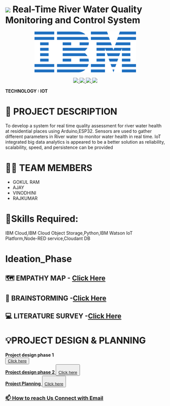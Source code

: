 

#  <img src="https://media3.giphy.com/media/hu71BNaU36l1g1zFgL/giphy.gif?cid=ecf05e47kxm4xej1ehqju6ckhku4yzs45w10nzu4vtt75ofa&rid=giphy.gif&ct=s" width="30px"> Real-Time River Water Quality Monitoring and Control System
<p align="center">
 <a href="https://github.com/othneildrew/Best-README-Template">
    <img src="https://github.com/gogulkrish/readmetemp/blob/master/images/IBM_logo.svg.png" alt="Logo" width="320" height="128">
  </a>
 </p>
  
<p align="center">
<a href="https://www.ibm.com/in-en">
<img src="https://img.shields.io/badge/IBM-052FAD.svg?style=for-the-badge&logo=IBM&logoColor=white"> 
</a>
<a href="https://www.python.org/g">
    <img src="https://forthebadge.com/images/badges/made-with-python.svg" width =182 >
  </a>
   <a href="https://www.ibm.com/cloud">
      <img src="https://img.shields.io/badge/IBM%20Watson-BE95FF.svg?style=for-the-badge&logo=IBM-Watson&logoColor=white" width=130>
  </a>
  <a href="https://rodered.org/">
    <img src="https://user-images.githubusercontent.com/113123610/196036498-ae63bf96-c781-4319-b156-d90982d12aa2.png" width =50>
   </a>
</p>

**TECHNOLOGY : IOT**

# 📒 PROJECT DESCRIPTION
To develop a system for real time quality assessment for river water health at residential places using Arduino,ESP32. 
Sensors are used to gather different parameters in River water to monitor water health in real time.
IoT integrated big data analytics is appeared to be a better solution as reliability, scalability, speed, and persistence can be provided

# 🧑‍🎓 TEAM MEMBERS
* GOKUL RAM
* AJAY
* VINODHINI
* RAJKUMAR


# **🎯Skills Required:**        
IBM Cloud,IBM Cloud Object Storage,Python,IBM Watson IoT Platform,Node-RED service,Cloudant DB

# **Ideation_Phase**
## 🗺️ EMPATHY MAP - [Click Here](https://github.com/IBM-EPBL/IBM-Project-850-1658326108/blob/main/ProjectDesign%26Planning/Ideation_Phase/Empathy_Map.png)
## 🧠 BRAINSTORMING -[Click Here](https://github.com/IBM-EPBL/IBM-Project-850-1658326108/blob/main/ProjectDesign%26Planning/Ideation_Phase/Brainstorming.pdf)
## 💻 LITERATURE SURVEY -[Click Here](https://github.com/IBM-EPBL/IBM-Project-850-1658326108/blob/main/ProjectDesign%26Planning/Ideation_Phase/Literature_survey.pdf)

# **💡PROJECT DESIGN & PLANNING**    
**Project design phase 1**          
<button>
    <a href="https://github.com/IBM-EPBL/IBM-Project-850-1658326108/tree/main/ProjectDesign%26Planning/Project%20Design%20Phase1">Click here
</button>     
**Project design phase 2**
<button>
  <a href="https://github.com/IBM-EPBL/IBM-Project-850-1658326108/tree/main/ProjectDesign%26Planning/Project%20Design%20Phase%202"><br>
  Click here
 </button><br>
**Project Planning**
  <button>
  <a href="https://github.com/IBM-EPBL/IBM-Project-850-1658326108/tree/main/ProjectDesign%26Planning/Project%20Planning"><br>
    Click here
  </button>
  
 


### 📫 How to reach Us <a href = "mailto: gokul.subramani33@gmail.com">Connect with Email</a>


